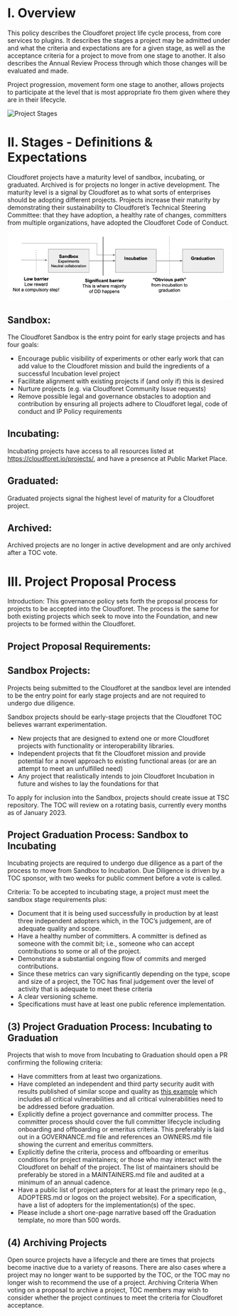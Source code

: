 # I. Overview

This policy describes the Cloudforet project life cycle process, from core services to plugins.
It describes the stages a project may be admitted under and what the criteria and expectations are for a given stage,
as well as the acceptance criteria for a project to move from one stage to another.
It also describes the Annual Review Process through which those changes will be evaluated and made.


Project progression, movement form one stage to another, allows projects to participate at the level
that is most appropriate fro them given where they are in their lifecycle.

![Project Stages](https://github.com/cloudforet-io/tsc/blob/master/process/Cloudforet_project_process.png)

# II. Stages - Definitions & Expectations

Cloudforet projects have a maturity level of sandbox, incubating, or graduated. Archived is for projects no longer in active development. The maturity level is a signal by Cloudforet as to what sorts of enterprises should be adopting different projects. Projects increase their maturity by demonstrating their sustainability to Cloudforet’s Technical Steering Committee: that they have adoption, a healthy rate of changes, committers from multiple organizations, have adopted the Cloudforet Code of Conduct.

![Project Stages](https://github.com/cncf/toc/blob/main/process/project-stages.png)

## Sandbox:

The Cloudforet Sandbox is the entry point for early stage projects and has four goals:

* Encourage public visibility of experiments or other early work that can add value to the Cloudforet mission and build the ingredients of a successful Incubation level project
* Facilitate alignment with existing projects if (and only if) this is desired
* Nurture projects (e.g. via Cloudforet Community Issue requests)
* Remove possible legal and governance obstacles to adoption and contribution by ensuring all projects adhere to Cloudforet legal, code of conduct and IP Policy requirements


## Incubating:
Incubating projects have access to all resources listed at https://cloudforet.io/projects/, and have a presence at Public Market Place.


## Graduated:
Graduated projects signal the highest level of maturity for a Cloudforet project.


## Archived:
Archived projects are no longer in active development and are only archived after a TOC vote.


# III. Project Proposal Process

Introduction:
This governance policy sets forth the proposal process for projects to be accepted into the Cloudforet.
The process is the same for both existing projects which seek to move into the Foundation, and new projects to be formed within the Cloudforet.

## Project Proposal Requirements:

## Sandbox Projects:

Projects being submitted to the Cloudforet at the sandbox level are intended to be the entry point for early stage projects and are not required to undergo due diligence.

Sandbox projects should be early-stage projects that the Cloudforet TOC believes warrant experimentation.

* New projects that are designed to extend one or more Cloudforet projects with functionality or interoperability libraries.
* Independent projects that fit the Cloudforet mission and provide potential for a novel approach to existing functional areas (or are an attempt to meet an unfulfilled need)
* Any project that realistically intends to join Cloudforet Incubation in future and wishes to lay the foundations for that

To apply for inclusion into the Sandbox, projects should create issue at TSC repository.
The TOC will review on a rotating basis, currently every months as of January 2023.

## Project Graduation Process: Sandbox to Incubating

Incubating projects are required to undergo due diligence as a part of the process to move from Sandbox to Incubation. Due Diligence is driven by a TOC sponsor, with two weeks for public comment before a vote is called.

Criteria:
To be accepted to incubating stage, a project must meet the sandbox stage requirements plus:

* Document that it is being used successfully in production by at least three independent adopters which, in the TOC’s judgement, are of adequate quality and scope.
* Have a healthy number of committers. A committer is defined as someone with the commit bit; i.e., someone who can accept contributions to some or all of the project.
* Demonstrate a substantial ongoing flow of commits and merged contributions.
* Since these metrics can vary significantly depending on the type, scope and size of a project, the TOC has final judgement over the level of activity that is adequate to meet these criteria
* A clear versioning scheme.
* Specifications must have at least one public reference implementation.

## (3) Project Graduation Process: Incubating to Graduation 
Projects that wish to move from Incubating to Graduation should open a PR confirming the following criteria: 
* Have committers from at least two organizations.
* Have completed an independent and third party security audit with results published of similar scope and quality as [this example](https://github.com/envoyproxy/envoy#security-audit) which includes all critical vulnerabilities and all critical vulnerabilities need to be addressed before graduation.
* Explicitly define a project governance and committer process. The committer process should cover the full committer lifecycle including onboarding and offboarding or emeritus criteria. This preferably is laid out in a GOVERNANCE.md file and references an OWNERS.md file showing the current and emeritus committers.
* Explicitly define the criteria, process and offboarding or emeritus conditions for project maintainers; or those who may interact with the Cloudforet on behalf of the project. The list of maintainers should be preferably be stored in a MAINTAINERS.md file and audited at a minimum of an annual cadence.
* Have a public list of project adopters for at least the primary repo (e.g., ADOPTERS.md or logos on the project website). For a specification, have a list of adopters for the implementation(s) of the spec.
* Please include a short one-page narrative based off the Graduation template, no more than 500 words.

## (4) Archiving Projects

Open source projects have a lifecycle and there are times that projects become inactive due to a variety of reasons. There are also cases where a project may no longer want to be supported by the TOC, or the TOC may no longer wish to recommend the use of a project.
Archiving Criteria
When voting on a proposal to archive a project, TOC members may wish to consider whether the project continues to meet the criteria for Cloudforet acceptance.

